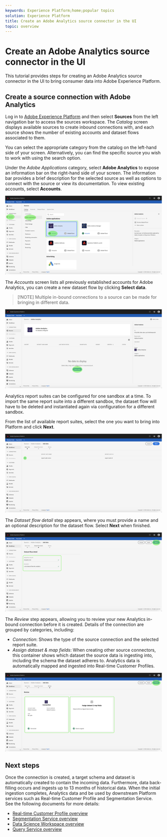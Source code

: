 ```yaml
---
keywords: Experience Platform;home;popular topics
solution: Experience Platform
title: Create an Adobe Analytics source connector in the UI
topic: overview
---
```


# Create an Adobe Analytics source connector in the UI

This tutorial provides steps for creating an Adobe Analytics source connector in the UI to bring consumer data into Adobe Experience Platform.

## Create a source connection with Adobe Analytics

Log in to <a href="https://platform.adobe.com" target="_blank">Adobe Experience Platform</a> and then select **Sources** from the left navigation bar to access the sources workspace. The *Catalog* screen displays available sources to create inbound connections with, and each source shows the number of existing accounts and dataset flows associated to them.

You can select the appropriate category from the catalog on the left-hand side of your screen. Alternatively, you can find the specific source you wish to work with using the search option.

Under the *Adobe Applications* category, select **Adobe Analytics** to expose an information bar on the right-hand side of your screen. The information bar provides a brief description for the selected source as well as options to connect with the source or view its documentation. To view existing accounts, select **Accounts**.

![](../../../../images/tutorials/create/analytics/catalog.png)

The *Accounts* screen lists all previously established accounts for Adobe Analytics, you can create a new dataset flow by clicking **Select data**. 

>[!NOTE] Multiple in-bound connections to a source can be made for bringing in different data.

![](../../../../images/tutorials/create/analytics/dataset-flows.png)

Analytics report suites can be configured for one sandbox at a time. To import the same report suite into a different sandbox, the dataset flow will have to be deleted and instantiated again via configuration for a different sandbox.

From the list of available report suites, select the one you want to bring into Platform and click **Next**.


![](../../../../images/tutorials/create/analytics/select-data.png)

The *Dataset flow detail* step appears, where you must provide a name and an optional description for the dataset flow. Select **Next** when finished.

![](../../../../images/tutorials/create/analytics/dataset-flow-detail.png)

The *Review* step appears, allowing you to review your new Analytics in-bound connection before it is created. Details of the connection are grouped by categories, including:

*   *Connection*: Shows the type of the source connection and the selected report suite.
*   *Assign dataset & map fields*: When creating other source connectors, this container shows which dataset the source data is ingesting into, including the schema the dataset adheres to. Analytics data is automatically mapped and ingested into Real-time Customer Profiles.

![](../../../../images/tutorials/create/analytics/review.png)

## Next steps

Once the connection is created, a target schema and dataset is automatically created to contain the incoming data. Furthermore, data back-filling occurs and ingests up to 13 months of historical data. When the initial ingestion completes, Analytics data and be used by downstream Platform services such as Real-time Customer Profile and Segmentation Service. See the following documents for more details:

*   [Real-time Customer Profile overview](../../../../../profile/home.md)
*   [Segmentation Service overview](../../../../../segmentation/home.md)
*   [Data Science Workspace overview](../../../../../data-science-workspace/home.md)
*   [Query Service overview](../../../../../query-service/home.md)


